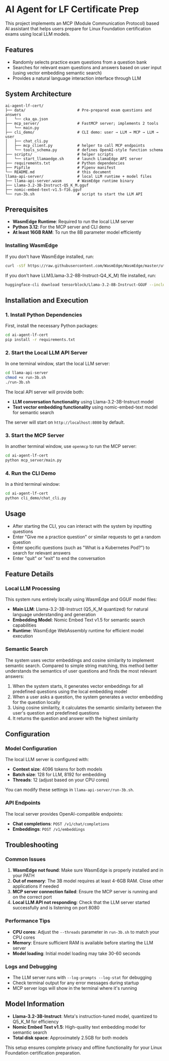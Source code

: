 # AI Agent for LF Certificate Prep

This project implements an MCP (Module Communication Protocol) based AI assistant that helps users prepare for Linux Foundation certification exams using local LLM models.

## Features

- Randomly selects practice exam questions from a question bank
- Searches for relevant exam questions and answers based on user input (using vector embedding semantic search)
- Provides a natural language interaction interface through LLM

## System Architecture

```
ai-agent-lf-cert/
├── data/                       # Pre-prepared exam questions and answers
│   └── cka_qa.json             
├── mcp_server/                 # FastMCP server; implements 2 tools
│   └── main.py                 
├── cli_demo/                   # CLI demo: user → LLM → MCP → LLM → user
│   ├── chat_cli.py             
│   ├── mcp_client.py           # helper to call MCP endpoints
│   └── tools_schema.py         # defines OpenAI-style function schema
├── scripts/                    # helper scripts
│   └── start_llamaedge.sh      # launch LlamaEdge API server
├── requirements.txt            # Python dependencies
├── Pipfile                     # Pipenv manifest
└── README.md                   # this document
llama-api-server/               # local LLM runtime + model files
├── llama-api-server.wasm       # WasmEdge runtime binary
├── Llama-3.2-3B-Instruct-Q5_K_M.gguf  
├── nomic-embed-text-v1.5-f16.gguf     
└── run-3b.sh                   # script to start the LLM API
```
## Prerequisites

- **WasmEdge Runtime**: Required to run the local LLM server
- **Python 3.12**: For the MCP server and CLI demo
- **At least 16GB RAM**: To run the 8B parameter model efficiently

### Installing WasmEdge

If you don't have WasmEdge installed, run:

```bash
curl -sSf https://raw.githubusercontent.com/WasmEdge/WasmEdge/master/utils/install.sh | bash
```
 If  you don't have LLM(Llama-3.2-8B-Instruct-Q4_K_M) file  installed, run:
```bash 
huggingface-cli download tensorblock/Llama-3.2-8B-Instruct-GGUF --include "Llama-3.2-8B-Instruct-Q4_K_M.gguf" --local-dir ./
```

## Installation and Execution

### 1. Install Python Dependencies

First, install the necessary Python packages:

```bash
cd ai-agent-lf-cert
pip install -r requirements.txt
```

### 2. Start the Local LLM API Server

In one terminal window, start the local LLM server:

```bash
cd llama-api-server
chmod +x run-3b.sh
./run-3b.sh
```

The local API server will provide both:
- **LLM conversation functionality** using Llama-3.2-3B-Instruct model
- **Text vector embedding functionality** using nomic-embed-text model for semantic search

The server will start on `http://localhost:8080` by default.

### 3. Start the MCP Server

In another terminal window, use `openmcp` to run the MCP server:

```bash
cd ai-agent-lf-cert
python mcp_server/main.py
```

### 4. Run the CLI Demo

In a third terminal window:

```bash
cd ai-agent-lf-cert
python cli_demo/chat_cli.py
```

## Usage

- After starting the CLI, you can interact with the system by inputting questions
- Enter "Give me a practice question" or similar requests to get a random question
- Enter specific questions (such as "What is a Kubernetes Pod?") to search for relevant answers
- Enter "quit" or "exit" to end the conversation

## Feature Details

### Local LLM Processing

This system runs entirely locally using WasmEdge and GGUF model files:

- **Main LLM**: Llama-3.2-3B-Instruct (Q5_K_M quantized) for natural language understanding and generation
- **Embedding Model**: Nomic Embed Text v1.5 for semantic search capabilities
- **Runtime**: WasmEdge WebAssembly runtime for efficient model execution

### Semantic Search

The system uses vector embeddings and cosine similarity to implement semantic search. Compared to simple string matching, this method better understands the semantics of user questions and finds the most relevant answers:

1. When the system starts, it generates vector embeddings for all predefined questions using the local embedding model
2. When a user asks a question, the system generates a vector embedding for the question locally
3. Using cosine similarity, it calculates the semantic similarity between the user's question and predefined questions
4. It returns the question and answer with the highest similarity



## Configuration

### Model Configuration

The local LLM server is configured with:
- **Context size**: 4096 tokens for both models
- **Batch size**: 128 for LLM, 8192 for embedding
- **Threads**: 12 (adjust based on your CPU cores)

You can modify these settings in `llama-api-server/run-3b.sh`.

### API Endpoints

The local server provides OpenAI-compatible endpoints:
- **Chat completions**: `POST /v1/chat/completions`
- **Embeddings**: `POST /v1/embeddings`

## Troubleshooting

### Common Issues

1. **WasmEdge not found**: Make sure WasmEdge is properly installed and in your PATH
2. **Out of memory**: The 3B model requires at least 4-6GB RAM. Close other applications if needed
3. **MCP server connection failed**: Ensure the MCP server is running and on the correct port
4. **Local LLM API not responding**: Check that the LLM server started successfully and is listening on port 8080

### Performance Tips

- **CPU cores**: Adjust the `--threads` parameter in `run-3b.sh` to match your CPU cores
- **Memory**: Ensure sufficient RAM is available before starting the LLM server
- **Model loading**: Initial model loading may take 30-60 seconds

### Logs and Debugging

- The LLM server runs with `--log-prompts --log-stat` for debugging
- Check terminal output for any error messages during startup
- MCP server logs will show in the terminal where it's running

## Model Information

- **Llama-3.2-3B-Instruct**: Meta's instruction-tuned model, quantized to Q5_K_M for efficiency
- **Nomic Embed Text v1.5**: High-quality text embedding model for semantic search
- **Total disk space**: Approximately 2.5GB for both models

This setup ensures complete privacy and offline functionality for your Linux Foundation certification preparation. 
